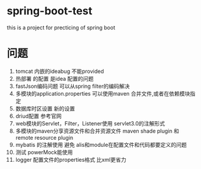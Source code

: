 # spring-boot-test
this is a project for precticing of spring boot

# 问题
1. tomcat 内嵌的ideabug 不能provided
2. 热部署 的配置  是idea 配置的问题
3. fastJson编码问题 可以从spring filter的编码解决
4. 多模块的application.properties 可以使用maven 合并文件,或者在依赖模块指定
5. 数据库时区设置 新的设置
6. driud配置 参考官网
7. web模块的Servlet，Filter，Listener使用 servlet3.0的注解形式
8. 多模块的maven分享资源文件和合并资源文件 maven shade plugin 和 remote resource plugin
9. mybatis 的注解使用 避免 alis和module在配置文件和代码都要定义的问题
10. 测试 powerMock能使用
11. logger 配置文件的properties格式 比xml更省力
